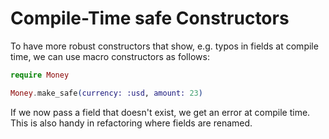 # Compile-Time safe Constructors

To have more robust constructors that show, e.g. typos in fields at compile time,
we can use macro constructors as follows:

```elixir
require Money

Money.make_safe(currency: :usd, amount: 23)
```

If we now pass a field that doesn't exist, we get an error at compile time.
This is also handy in refactoring where fields are renamed.
